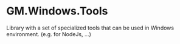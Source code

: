 # GM.Windows.Tools
Library with a set of specialized tools that can be used in Windows environment. (e.g. for NodeJs, ...)
